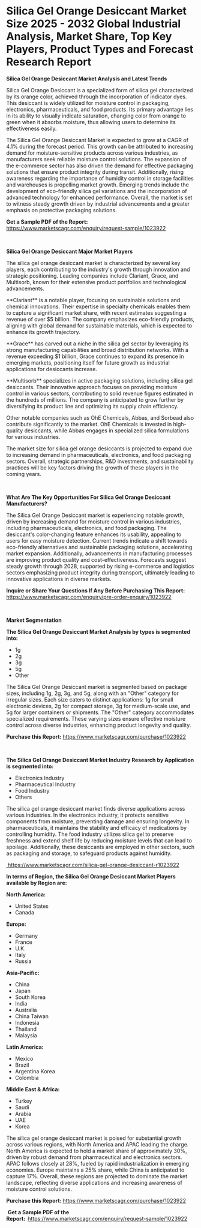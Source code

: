 <p><h1>Silica Gel Orange Desiccant Market Size 2025 - 2032 Global Industrial Analysis, Market Share, Top Key Players, Product Types and Forecast Research Report</h1></p><p><strong>Silica Gel Orange Desiccant Market Analysis and Latest Trends</strong></p>
<p><p>Silica Gel Orange Desiccant is a specialized form of silica gel characterized by its orange color, achieved through the incorporation of indicator dyes. This desiccant is widely utilized for moisture control in packaging, electronics, pharmaceuticals, and food products. Its primary advantage lies in its ability to visually indicate saturation, changing color from orange to green when it absorbs moisture, thus allowing users to determine its effectiveness easily.</p><p>The Silica Gel Orange Desiccant Market is expected to grow at a CAGR of 4.1% during the forecast period. This growth can be attributed to increasing demand for moisture-sensitive products across various industries, as manufacturers seek reliable moisture control solutions. The expansion of the e-commerce sector has also driven the demand for effective packaging solutions that ensure product integrity during transit. Additionally, rising awareness regarding the importance of humidity control in storage facilities and warehouses is propelling market growth. Emerging trends include the development of eco-friendly silica gel variations and the incorporation of advanced technology for enhanced performance. Overall, the market is set to witness steady growth driven by industrial advancements and a greater emphasis on protective packaging solutions.</p></p>
<p><strong>Get a Sample PDF of the Report:&nbsp;</strong> <a href="https://www.marketscagr.com/enquiry/request-sample/1023922?utm_campaign=1166&utm_medium=2&utm_source=Github&utm_content=ia&utm_term=18042025&utm_id=silica-gel-orange-desiccant">https://www.marketscagr.com/enquiry/request-sample/1023922</a></p>
<p>&nbsp;</p>
<p><strong>Silica Gel Orange Desiccant Major Market Players</strong></p>
<p><p>The silica gel orange desiccant market is characterized by several key players, each contributing to the industry's growth through innovation and strategic positioning. Leading companies include Clariant, Grace, and Multisorb, known for their extensive product portfolios and technological advancements.</p><p>**Clariant** is a notable player, focusing on sustainable solutions and chemical innovations. Their expertise in specialty chemicals enables them to capture a significant market share, with recent estimates suggesting a revenue of over $5 billion. The company emphasizes eco-friendly products, aligning with global demand for sustainable materials, which is expected to enhance its growth trajectory.</p><p>**Grace** has carved out a niche in the silica gel sector by leveraging its strong manufacturing capabilities and broad distribution networks. With a revenue exceeding $1 billion, Grace continues to expand its presence in emerging markets, positioning itself for future growth as industrial applications for desiccants increase.</p><p>**Multisorb** specializes in active packaging solutions, including silica gel desiccants. Their innovative approach focuses on providing moisture control in various sectors, contributing to solid revenue figures estimated in the hundreds of millions. The company is anticipated to grow further by diversifying its product line and optimizing its supply chain efficiency.</p><p>Other notable companies such as OhE Chemicals, Abbas, and Sorbead also contribute significantly to the market. OhE Chemicals is invested in high-quality desiccants, while Abbas engages in specialized silica formulations for various industries. </p><p>The market size for silica gel orange desiccants is projected to expand due to increasing demand in pharmaceuticals, electronics, and food packaging sectors. Overall, strategic partnerships, R&D investments, and sustainability practices will be key factors driving the growth of these players in the coming years.</p></p>
<p>&nbsp;</p>
<p><strong>What Are The Key Opportunities For Silica Gel Orange Desiccant Manufacturers?</strong></p>
<p><p>The Silica Gel Orange Desiccant market is experiencing notable growth, driven by increasing demand for moisture control in various industries, including pharmaceuticals, electronics, and food packaging. The desiccant's color-changing feature enhances its usability, appealing to users for easy moisture detection. Current trends indicate a shift towards eco-friendly alternatives and sustainable packaging solutions, accelerating market expansion. Additionally, advancements in manufacturing processes are improving product quality and cost-effectiveness. Forecasts suggest steady growth through 2028, supported by rising e-commerce and logistics sectors emphasizing product integrity during transport, ultimately leading to innovative applications in diverse markets.</p></p>
<p><strong>Inquire or Share Your Questions If Any Before Purchasing This Report:</strong> <a href="https://www.marketscagr.com/enquiry/pre-order-enquiry/1023922?utm_campaign=1166&utm_medium=2&utm_source=Github&utm_content=ia&utm_term=18042025&utm_id=silica-gel-orange-desiccant">https://www.marketscagr.com/enquiry/pre-order-enquiry/1023922</a></p>
<p>&nbsp;</p>
<p><strong>Market Segmentation</strong></p>
<p><strong>The Silica Gel Orange Desiccant Market Analysis by types is segmented into:</strong></p>
<p><ul><li>1g</li><li>2g</li><li>3g</li><li>5g</li><li>Other</li></ul></p>
<p><p>The Silica Gel Orange Desiccant market is segmented based on package sizes, including 1g, 2g, 3g, and 5g, along with an "Other" category for irregular sizes. Each size caters to distinct applications: 1g for small electronic devices, 2g for compact storage, 3g for medium-scale use, and 5g for larger containers or shipments. The "Other" category accommodates specialized requirements. These varying sizes ensure effective moisture control across diverse industries, enhancing product longevity and quality.</p></p>
<p><strong>Purchase this Report:&nbsp;</strong><a href="https://www.marketscagr.com/purchase/1023922?utm_campaign=1166&utm_medium=2&utm_source=Github&utm_content=ia&utm_term=18042025&utm_id=silica-gel-orange-desiccant">https://www.marketscagr.com/purchase/1023922</a></p>
<p>&nbsp;</p>
<p><strong>The Silica Gel Orange Desiccant Market Industry Research by Application is segmented into:</strong></p>
<p><ul><li>Electronics Industry</li><li>Pharmaceutical Industry</li><li>Food Industry</li><li>Others</li></ul></p>
<p><p>The silica gel orange desiccant market finds diverse applications across various industries. In the electronics industry, it protects sensitive components from moisture, preventing damage and ensuring longevity. In pharmaceuticals, it maintains the stability and efficacy of medications by controlling humidity. The food industry utilizes silica gel to preserve freshness and extend shelf life by reducing moisture levels that can lead to spoilage. Additionally, these desiccants are employed in other sectors, such as packaging and storage, to safeguard products against humidity.</p></p>
<p><a href="https://www.marketscagr.com/silica-gel-orange-desiccant-r1023922?utm_campaign=1166&utm_medium=2&utm_source=Github&utm_content=ia&utm_term=18042025&utm_id=silica-gel-orange-desiccant">&nbsp;https://www.marketscagr.com/silica-gel-orange-desiccant-r1023922</a></p>
<p><strong>In terms of Region, the Silica Gel Orange Desiccant Market Players available by Region are:</strong></p>
<p>
    <p> <strong> North America: </strong>
        <ul>
            <li>United States</li>
            <li>Canada</li>
        </ul>
        </p> 
    <p> <strong> Europe: </strong>
        <ul>
            <li>Germany</li>
            <li>France</li>
            <li>U.K.</li>
            <li>Italy</li>
            <li>Russia</li>
        </ul>
        </p> 
    <p> <strong> Asia-Pacific: </strong>
        <ul>
            <li>China</li>
            <li>Japan</li>
            <li>South Korea</li>
            <li>India</li>
            <li>Australia</li>
            <li>China Taiwan</li>
            <li>Indonesia</li>
            <li>Thailand</li>
            <li>Malaysia</li>
        </ul>
        </p> 
    <p> <strong> Latin America: </strong>
        <ul>
            <li>Mexico</li>
            <li>Brazil</li>
            <li>Argentina Korea</li>
            <li>Colombia</li>
        </ul>
        </p> 
    <p> <strong> Middle East & Africa: </strong>
        <ul>
            <li>Turkey</li>
            <li>Saudi</li>
            <li>Arabia</li>
            <li>UAE</li>
            <li>Korea</li>
        </ul>
    </p>
    </p>
<p><p>The silica gel orange desiccant market is poised for substantial growth across various regions, with North America and APAC leading the charge. North America is expected to hold a market share of approximately 30%, driven by robust demand from pharmaceutical and electronics sectors. APAC follows closely at 28%, fueled by rapid industrialization in emerging economies. Europe maintains a 25% share, while China is anticipated to capture 17%. Overall, these regions are projected to dominate the market landscape, reflecting diverse applications and increasing awareness of moisture control solutions.</p></p>
<p><strong>Purchase this Report: </strong><a href="https://www.marketscagr.com/purchase/1023922?utm_campaign=1166&utm_medium=2&utm_source=Github&utm_content=ia&utm_term=18042025&utm_id=silica-gel-orange-desiccant">https://www.marketscagr.com/purchase/1023922</a></p>
<p>&nbsp;<strong>Get a Sample PDF of the Report:&nbsp;&nbsp;</strong><a href="https://www.marketscagr.com/enquiry/request-sample/1023922?utm_campaign=1166&utm_medium=2&utm_source=Github&utm_content=ia&utm_term=18042025&utm_id=silica-gel-orange-desiccant">https://www.marketscagr.com/enquiry/request-sample/1023922</a></p>
<p><strong></strong></p>
<p><p></p><p></p><p></p></p>